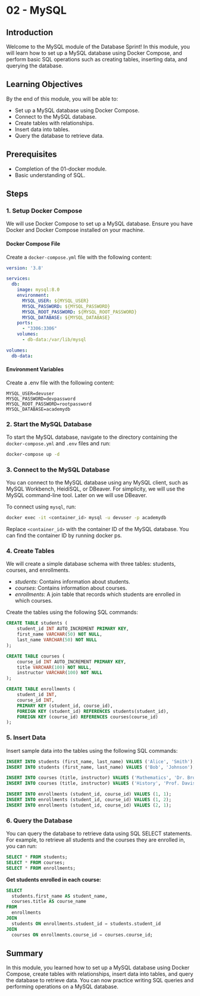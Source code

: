 # 02 - MySQL

## Introduction

Welcome to the MySQL module of the Database Sprint! In this module, you will learn how to set up a MySQL database using Docker Compose, and perform basic SQL operations such as creating tables, inserting data, and querying the database.

## Learning Objectives

By the end of this module, you will be able to:

- Set up a MySQL database using Docker Compose.
- Connect to the MySQL database.
- Create tables with relationships.
- Insert data into tables.
- Query the database to retrieve data.

## Prerequisites

- Completion of the 01-docker module.
- Basic understanding of SQL.

## Steps

### 1. Setup Docker Compose

We will use Docker Compose to set up a MySQL database. Ensure you have Docker and Docker Compose installed on your machine.

#### Docker Compose File

Create a `docker-compose.yml` file with the following content:

```yaml
version: '3.8'

services:
  db:
    image: mysql:8.0
    environment:
      MYSQL_USER: ${MYSQL_USER}
      MYSQL_PASSWORD: ${MYSQL_PASSWORD}
      MYSQL_ROOT_PASSWORD: ${MYSQL_ROOT_PASSWORD}
      MYSQL_DATABASE: ${MYSQL_DATABASE}
    ports:
      - "3306:3306" 
    volumes:
      - db-data:/var/lib/mysql

volumes:
  db-data:
```

#### Environment Variables

Create a .env file with the following content:

```plaintext
MYSQL_USER=devuser
MYSQL_PASSWORD=devpassword
MYSQL_ROOT_PASSWORD=rootpassword
MYSQL_DATABASE=academydb
```

### 2. Start the MySQL Database

To start the MySQL database, navigate to the directory containing the `docker-compose.yml` and `.env` files and run:

```bash
docker-compose up -d
```

### 3. Connect to the MySQL Database

You can connect to the MySQL database using any MySQL client, such as MySQL Workbench, HeidiSQL, or DBeaver. For simplicity, we will use the MySQL command-line tool. Later on we will use DBeaver.

To connect using `mysql`, run:

```bash
docker exec -it <container_id> mysql -u devuser -p academydb
```

Replace `<container_id>` with the container ID of the MySQL database. You can find the container ID by running docker ps.

### 4. Create Tables

We will create a simple database schema with three tables: students, courses, and enrollments.

- *students*: Contains information about students.
- *courses*: Contains information about courses.
- *enrollments*: A join table that records which students are enrolled in which courses.

Create the tables using the following SQL commands:

```sql
CREATE TABLE students (
    student_id INT AUTO_INCREMENT PRIMARY KEY,
    first_name VARCHAR(50) NOT NULL,
    last_name VARCHAR(50) NOT NULL
);

CREATE TABLE courses (
    course_id INT AUTO_INCREMENT PRIMARY KEY,
    title VARCHAR(100) NOT NULL,
    instructor VARCHAR(100) NOT NULL
);

CREATE TABLE enrollments (
    student_id INT,
    course_id INT,
    PRIMARY KEY (student_id, course_id),
    FOREIGN KEY (student_id) REFERENCES students(student_id),
    FOREIGN KEY (course_id) REFERENCES courses(course_id)
);
```

### 5. Insert Data

Insert sample data into the tables using the following SQL commands:

```sql
INSERT INTO students (first_name, last_name) VALUES ('Alice', 'Smith');
INSERT INTO students (first_name, last_name) VALUES ('Bob', 'Johnson');

INSERT INTO courses (title, instructor) VALUES ('Mathematics', 'Dr. Brown');
INSERT INTO courses (title, instructor) VALUES ('History', 'Prof. Davis');

INSERT INTO enrollments (student_id, course_id) VALUES (1, 1);
INSERT INTO enrollments (student_id, course_id) VALUES (1, 2);
INSERT INTO enrollments (student_id, course_id) VALUES (2, 1);
```

### 6. Query the Database

You can query the database to retrieve data using SQL SELECT statements. For example, to retrieve all students and the courses they are enrolled in, you can run:

```sql
SELECT * FROM students;
SELECT * FROM courses;
SELECT * FROM enrollments;
```

**Get students enrolled in each course:**

```sql
SELECT 
  students.first_name AS student_name,
  courses.title AS course_name
FROM 
  enrollments
JOIN 
  students ON enrollments.student_id = students.student_id
JOIN 
  courses ON enrollments.course_id = courses.course_id;
```

## Summary

In this module, you learned how to set up a MySQL database using Docker Compose, create tables with relationships, insert data into tables, and query the database to retrieve data. You can now practice writing SQL queries and performing operations on a MySQL database.
